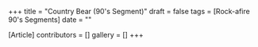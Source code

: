 +++
title = "Country Bear (90's Segment)"
draft = false
tags = [Rock-afire 90's Segments]
date = ""

[Article]
contributors = []
gallery = []
+++